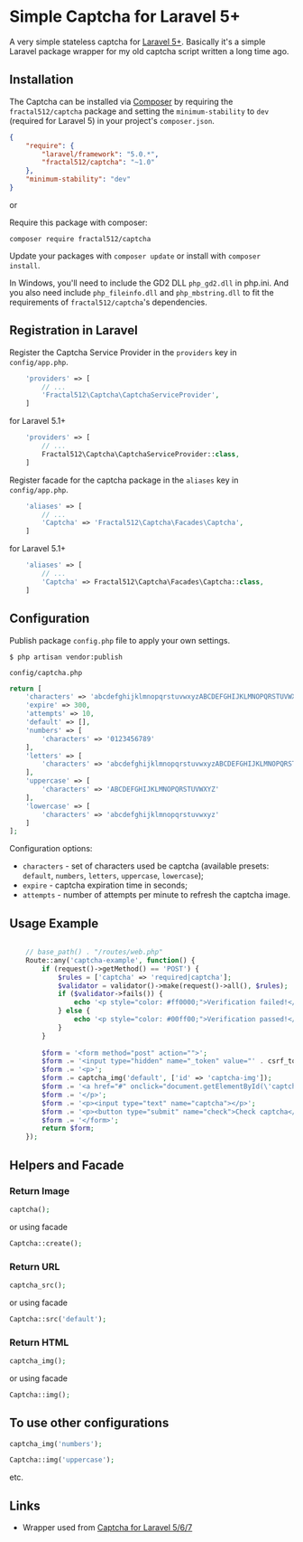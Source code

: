 # Simple Captcha for Laravel 5+
A very simple stateless captcha for [Laravel 5+](http://www.laravel.com/). Basically it's a simple Laravel package wrapper for my old captcha script written a long time ago.

## Installation
The Captcha can be installed via [Composer](http://getcomposer.org) by requiring the
`fractal512/captcha` package and setting the `minimum-stability` to `dev` (required for Laravel 5) in your
project's `composer.json`.

```json
{
    "require": {
        "laravel/framework": "5.0.*",
        "fractal512/captcha": "~1.0"
    },
    "minimum-stability": "dev"
}
```

or

Require this package with composer:
```
composer require fractal512/captcha
```

Update your packages with ```composer update``` or install with ```composer install```.

In Windows, you'll need to include the GD2 DLL `php_gd2.dll` in php.ini. And you also need include `php_fileinfo.dll` and `php_mbstring.dll` to fit the requirements of `fractal512/captcha`'s dependencies.

## Registration in Laravel
Register the Captcha Service Provider in the `providers` key in `config/app.php`.

```php
    'providers' => [
        // ...
        'Fractal512\Captcha\CaptchaServiceProvider',
    ]
```
for Laravel 5.1+
```php
    'providers' => [
        // ...
        Fractal512\Captcha\CaptchaServiceProvider::class,
    ]
```

Register facade for the captcha package in the `aliases` key in `config/app.php`.

```php
    'aliases' => [
        // ...
        'Captcha' => 'Fractal512\Captcha\Facades\Captcha',
    ]
```
for Laravel 5.1+
```php
    'aliases' => [
        // ...
        'Captcha' => Fractal512\Captcha\Facades\Captcha::class,
    ]
```

## Configuration
Publish package `config.php` file to apply your own settings.

```$ php artisan vendor:publish```

`config/captcha.php`

```php
return [
    'characters' => 'abcdefghijklmnopqrstuvwxyzABCDEFGHIJKLMNOPQRSTUVWXYZ0123456789',
    'expire' => 300,
    'attempts' => 10,
    'default' => [],
    'numbers' => [
        'characters' => '0123456789'
    ],
    'letters' => [
        'characters' => 'abcdefghijklmnopqrstuvwxyzABCDEFGHIJKLMNOPQRSTUVWXYZ'
    ],
    'uppercase' => [
        'characters' => 'ABCDEFGHIJKLMNOPQRSTUVWXYZ'
    ],
    'lowercase' => [
        'characters' => 'abcdefghijklmnopqrstuvwxyz'
    ]
];
```
Configuration options:
* `characters` - set of characters used be captcha (available presets: `default`, `numbers`, `letters`, `uppercase`, `lowercase`);
* `expire` - captcha expiration time in seconds;
* `attempts` - number of attempts per minute to refresh the captcha image.

## Usage Example
```php

    // base_path() . "/routes/web.php"
    Route::any('captcha-example', function() {
        if (request()->getMethod() == 'POST') {
            $rules = ['captcha' => 'required|captcha'];
            $validator = validator()->make(request()->all(), $rules);
            if ($validator->fails()) {
                echo '<p style="color: #ff0000;">Verification failed!</p>';
            } else {
                echo '<p style="color: #00ff00;">Verification passed!</p>';
            }
        }
    
        $form = '<form method="post" action="">';
        $form .= '<input type="hidden" name="_token" value="' . csrf_token() . '">';
        $form .= '<p>';
        $form .= captcha_img('default', ['id' => 'captcha-img']);
        $form .= '<a href="#" onclick="document.getElementById(\'captcha-img\').src = \'/captcha/default?\' + Date.now()">Refresh</a>';
        $form .= '</p>';
        $form .= '<p><input type="text" name="captcha"></p>';
        $form .= '<p><button type="submit" name="check">Check captcha</button></p>';
        $form .= '</form>';
        return $form;
    });
```

## Helpers and Facade
### Return Image
```php
captcha();
```
or using facade
```php
Captcha::create();
```

### Return URL
```php
captcha_src();
```
or using facade
```php
Captcha::src('default');
```

### Return HTML
```php
captcha_img();
```
or using facade
```php
Captcha::img();
```

## To use other configurations
```php
captcha_img('numbers');

Captcha::img('uppercase');
```
etc.


## Links
* Wrapper used from [Captcha for Laravel 5/6/7](https://github.com/mewebstudio/captcha)
